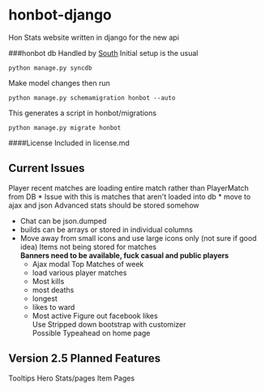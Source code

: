 honbot-django
=============
Hon Stats website written in django for the new api

###honbot db
Handled by [South](http://south.aeracode.org/)
Initial setup is the usual  

    python manage.py syncdb

Make model changes then run  

    python manage.py schemamigration honbot --auto

This generates a script in honbot/migrations  

    python manage.py migrate honbot 

####License
Included in license.md

Current Issues
-------
Player recent matches are loading entire match rather than PlayerMatch from DB
    * Issue with this is matches that aren't loaded into db
    * move to ajax and json
Advanced stats should be stored somehow  
* Chat can be json.dumped
* builds can be arrays or stored in individual columns
* Move away from small icons and use large icons only (not sure if good idea)
Items not being stored for matches  
__Banners need to be available, fuck casual and public players__  
    * Ajax modal
Top Matches of week  
    * load various player matches
    * Most kills
    * most deaths
    * longest
    * likes to ward
    * Most active
Figure out facebook likes  
Use Stripped down bootstrap with customizer  
Possible Typeahead on home page  

Version 2.5 Planned Features
---------------------------
Tooltips
Hero Stats/pages
Item Pages

